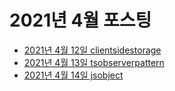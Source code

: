 # 2021년 4월 포스팅

- [2021년 4월 12일 clientsidestorage](2021-04-12-clientsidestorage.md)
- [2021년 4월 13일 tsobserverpattern](2021-04-13-tsobserverpattern.md)
- [2021년 4월 14일 jsobject](2021-04-14-jsobject.md)
